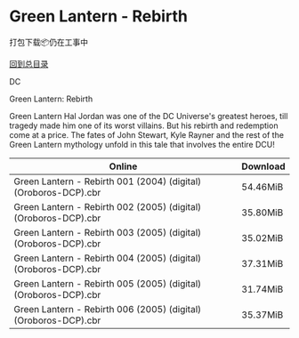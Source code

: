 # Green Lantern - Rebirth

打包下载📦仍在工事中

[回到总目录](/Catalogs.md)

DC

Green Lantern: Rebirth

Green Lantern Hal Jordan was one of the DC Universe's greatest heroes, till tragedy made him one of its worst villains. But his rebirth and redemption come at a price. The fates of John Stewart, Kyle Rayner and the rest of the Green Lantern mythology unfold in this tale that involves the entire DCU!





Online | Download
--- | ---
Green Lantern - Rebirth 001 (2004) (digital) (Oroboros-DCP).cbr | 54.46MiB
Green Lantern - Rebirth 002 (2005) (digital) (Oroboros-DCP).cbr | 35.80MiB
Green Lantern - Rebirth 003 (2005) (digital) (Oroboros-DCP).cbr | 35.02MiB
Green Lantern - Rebirth 004 (2005) (digital) (Oroboros-DCP).cbr | 37.31MiB
Green Lantern - Rebirth 005 (2005) (digital) (Oroboros-DCP).cbr | 31.74MiB
Green Lantern - Rebirth 006 (2005) (digital) (Oroboros-DCP).cbr | 35.37MiB